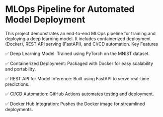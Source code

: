 # MLOps Pipeline for Automated Model Deployment
This project demonstrates an end-to-end MLOps pipeline for training and deploying a deep learning model. It includes containerized deployment (Docker), REST API serving (FastAPI), and CI/CD automation.
Key Features

✅ Deep Learning Model: Trained using PyTorch on the MNIST dataset.

✅ Containerized Deployment: Packaged with Docker for easy scalability and portability.

✅ REST API for Model Inference: Built using FastAPI to serve real-time predictions.

✅ CI/CD Automation: GitHub Actions automates testing and deployment.

✅ Docker Hub Integration: Pushes the Docker image for streamlined deployments.
